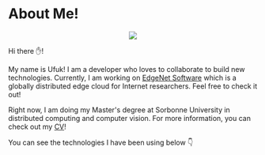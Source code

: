 <!-- Feel free to visit ![](https://img.shields.io/badge/bombar-dev-brightgreen) -->


# About Me!
<!-- <h3 align="center"><a href="https://bombar.dev">I am developing cloud native applications.</a></h3> -->

<!-- <p align="center"><img align="center" src="https://github-readme-stats.vercel.app/api?username=ubombar&show_icons=true&line_height=27&count_private=true&title_color=ffffff&text_color=c9cacc&icon_color=2bbc8a&bg_color=1d1f21"></img></p> -->

<!-- [![My GitHub Language Stats](https://github-readme-stats.vercel.app/api/top-langs/?username=ubombar&langs_count=5&theme=tokyonight)]() -->

<p align="center">
 <img align="center" src="https://github-readme-stats.vercel.app/api?username=ubombar&theme=dark_icons=true"/>

  Hi there ✋!
  <p>
  My name is Ufuk! I am a developer who loves to collaborate to build new technologies. Currently, I am working on <a href="https://www.edge-net.org/">EdgeNet Software</a> which is a globally distributed edge cloud for Internet researchers. Feel free to check it out!
  </p>

  <p>
   Right now, I am doing my Master's degree at Sorbonne University in distributed computing and computer vision. For more information, you can check out my <a href="https://github.com/ubombar/ubombar/blob/main/Ufuk%20Bombar%20CV%2011%20Sep.pdf">CV</a>!
  </p>

  <p>
    You can see the technologies I have been using below 👇
  </p>
</p>












